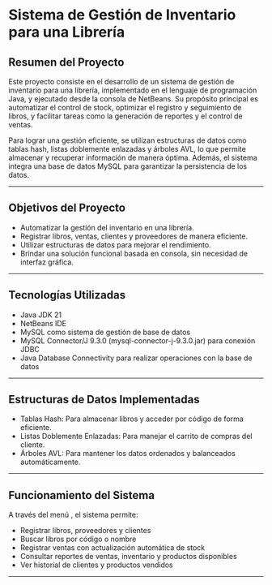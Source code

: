 #  Sistema de Gestión de Inventario para una Librería

##  Resumen del Proyecto

Este proyecto consiste en el desarrollo de un sistema de gestión de inventario para una librería, implementado en el lenguaje de programación Java, y ejecutado desde la consola  de NetBeans. Su propósito principal es automatizar el control de stock, optimizar el registro y seguimiento de libros, y facilitar tareas como la generación de reportes y el control de ventas.

Para lograr una gestión eficiente, se utilizan estructuras de datos como tablas hash, listas doblemente enlazadas y árboles AVL, lo que permite almacenar y recuperar información de manera óptima. Además, el sistema  integra una base de datos MySQL para garantizar la persistencia de los datos.

---

##  Objetivos del Proyecto

- Automatizar la gestión del inventario en una librería.
- Registrar libros, ventas, clientes y proveedores de manera eficiente.
- Utilizar estructuras de datos para mejorar el rendimiento.
- Brindar una solución funcional basada en consola, sin necesidad de interfaz gráfica.

---

##  Tecnologías Utilizadas

- Java JDK 21
- NetBeans IDE
- MySQL como sistema de gestión de base de datos
- MySQL Connector/J 9.3.0 (mysql-connector-j-9.3.0.jar) para conexión JDBC
- Java Database Connectivity para realizar operaciones con la base de datos

---

##  Estructuras de Datos Implementadas

-  Tablas Hash: Para almacenar libros y acceder por código de forma eficiente.
-  Listas Doblemente Enlazadas: Para manejar el carrito de compras del cliente.
-  Árboles AVL: Para mantener los datos ordenados y balanceados automáticamente.

---

##  Funcionamiento del Sistema 

A través del menú , el sistema permite:

- Registrar libros, proveedores y clientes
- Buscar libros por código o nombre
- Registrar ventas con actualización automática de stock
- Consultar reportes de ventas, inventario y productos disponibles
- Ver historial de clientes y productos vendidos

---

